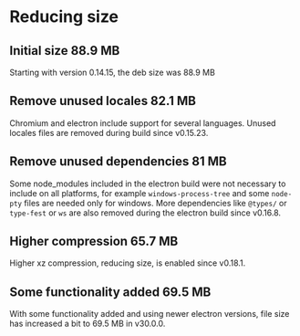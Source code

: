 # Reducing size

## Initial size 88.9 MB

Starting with version 0.14.15, the deb size was 88.9 MB

## Remove unused locales 82.1 MB

Chromium and electron include support for several languages. Unused locales files are removed during build since v0.15.23.

## Remove unused dependencies 81 MB

Some node_modules included in the electron build were not necessary to include on all platforms, for example `windows-process-tree` and some `node-pty` files are needed only for windows. More dependencies like `@types/` or `type-fest` or `ws` are also removed during the electron build since v0.16.8.

## Higher compression 65.7 MB

Higher xz compression, reducing size, is enabled since v0.18.1.

## Some functionality added 69.5 MB

With some functionality added and using newer electron versions, file size has increased a bit to 69.5 MB in v30.0.0.
